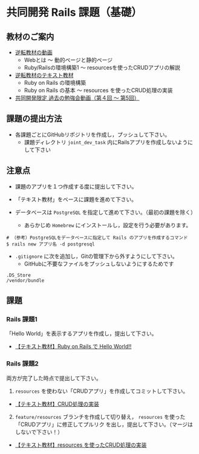 # 共同開発 Rails 課題（基礎）

## 教材のご案内

- [逆転教材の動画](https://arcane-gorge-21903.herokuapp.com/movies)
  - Webとは 〜 動的ページと静的ページ
  - Ruby/Railsの環境構築1 〜 resourcesを使ったCRUDアプリの解説
- [逆転教材のテキスト教材](https://arcane-gorge-21903.herokuapp.com/)
  - Ruby on Rails の環境構築
  - Ruby on Rails の基本 〜 resources を使ったCRUD処理の実装
- [共同開発限定 過去の勉強会動画（第４回 〜 第5回）]((https://w1581477116-8hw426585.slack.com/archives/CTK3SBDGT))

## 課題の提出方法

- 各課題ごとにGitHubリポジトリを作成し，プッシュして下さい。
  - 課題ディレクトリ `joint_dev_task` 内にRailsアプリを作成しないようにして下さい

## 注意点

- 課題のアプリを１つ作成する度に提出して下さい。

- 「テキスト教材」をベースに課題を進めて下さい。

- データベースは `PostgreSQL` を指定して進めて下さい。（最初の課題を除く）
  - あらかじめ `Homebrew` にインストールし，設定を行う必要があります。

```
# （参考）PostgreSQLをデータベースに指定して Rails のアプリを作成するコマンド
$ rails new アプリ名 -d postgresql
```

- `.gitignore` に次を追加し，Gitの管理下から外すようにして下さい。
  - GitHubに不要なファイルをプッシュしないようにするためです

```
.DS_Store
/vendor/bundle
```

## 課題

### Rails 課題1

「Hello World」を表示するアプリを作成し，提出して下さい。
- [【テキスト教材】Ruby on Rails で Hello World!!](https://arcane-gorge-21903.herokuapp.com/texts/209)

### Rails 課題2

両方が完了した時点で提出して下さい。

1. `resources` を使わない「CRUDアプリ」を作成してコミットして下さい。

- [【テキスト教材】CRUD処理の実装](https://arcane-gorge-21903.herokuapp.com/texts/211)

2. `feature/resources` ブランチを作成して切り替え， `resources` を使った「CRUDアプリ」に修正してプルリク を出し，提出して下さい。（マージはしないで下さい！）

- [【テキスト教材】resources を使ったCRUD処理の実装](https://arcane-gorge-21903.herokuapp.com/texts/214)
